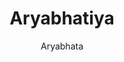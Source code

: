 ---
title: "Aryabhatiya"
author: ["Aryabhata"]
year: 499
language: ["Sanskrit", "English"]
genre: ["Scientific Texts", "Mathematics", "Astronomy"]
description: "Aryabhata's Aryabhatiya stands as ancient India's most influential astronomical and mathematical treatise, composed in 499 CE when its author was merely 23 years old. This compact work of 121 verses across four chapters revolutionized Indian mathematics and astronomy: introducing the place-value decimal system with zero, providing accurate calculations of π (pi) and sine tables, explaining eclipses through shadow theory rather than mythology, proposing Earth's axial rotation, and developing sophisticated algebraic and trigonometric methods. The text's terse Sanskrit verse format (one idea per verse) packed maximum information into minimal space, requiring extensive commentaries for full comprehension. Aryabhata's influence extended beyond India through Arabic translations that transmitted Indian numerals and astronomical methods to medieval Europe, fundamentally shaping the development of modern mathematics and science."
collections: ['scientific-texts', 'classical-literature', 'ancient-wisdom', 'mathematics', 'astronomy']
sources:
  - name: "Internet Archive (Clark translation, 1930)"
    url: "https://archive.org/details/TheAryabhatiya"
    type: "other"
  - name: "Internet Archive (Sanskrit with commentary)"
    url: "https://archive.org/details/in.ernet.dli.2015.495869"
    type: "other"
references:
  - name: "Wikipedia: Aryabhatiya"
    url: "https://en.wikipedia.org/wiki/Aryabhatiya"
    type: "wikipedia"
  - name: "Wikipedia: Aryabhata"
    url: "https://en.wikipedia.org/wiki/Aryabhata"
    type: "wikipedia"
  - name: "Wikipedia: Indian mathematics"
    url: "https://en.wikipedia.org/wiki/Indian_mathematics"
    type: "wikipedia"
  - name: "Wikipedia: Indian astronomy"
    url: "https://en.wikipedia.org/wiki/Indian_astronomy"
    type: "wikipedia"
  - name: "Open Library: Aryabhatiya year"
    url: "https://openlibrary.org/search?q=Aryabhatiya+year+499+language+Sanskrit+English+Aryabhata"
    type: "other"
featured: true
publishDate: 2025-10-30
tags: ['classical-literature']
---